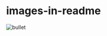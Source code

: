 # images-in-readme


![bullet](https://user-images.githubusercontent.com/25835499/122962618-38918180-d34b-11eb-924f-4d96eff62554.png)

